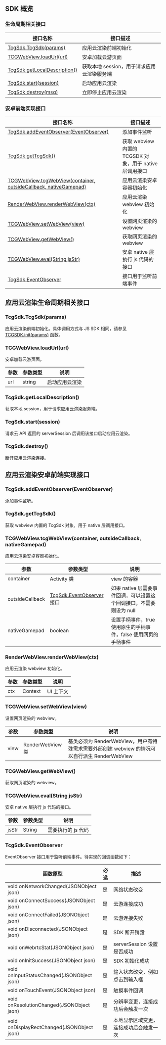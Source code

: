## SDK 概览

### 生命周期相关接口

| 接口名称                           | 接口描述                |
| ------------------------------------------------------------ | -------------------------------------- |
| [TcgSdk.TcgSdk(params)](#tcgsdk.tcgsdk(params)) | 应用云渲染前端初始化            |
| [TCGWebView.loadUrl(url)](#tcgwebview.loadurl(url)) | 安卓加载云游页面            |
| [TcgSdk.getLocalDescription()](#tcgsdk.getlocaldescription()) | 获取本地 session，用于请求应用云渲染服务端 |
| [TcgSdk.start(session)](#tcgsdk.start(session)) | 启动应用云渲染               |
| [TcgSdk.destroy(msg)](#tcgsdk.destroy()) | 立即停止应用云渲染             |

### 安卓前端实现接口

| 接口名称                           | 接口描述                        |
| ------------------------------------------------------------ | ------------------------------------------------------- |
| [TcgSdk.addEventObserver(EventObserver)](#tcgsdk.addeventobserver(eventobserver)) | 添加事件监听                      |
| [TcgSdk.getTcgSdk()](#tcgsdk.gettcgsdk()) | 获取 webview 内置的 TCGSDK 对象，用于 native 层调用接口 |
| [TCGWebView.tcgWebView(container, outsideCallback, nativeGamepad)](#tcgwebview.tcgwebview(container.2C-outsidecallback.2C-nativegamepad)) | 应用云渲染安卓容器初始化                  |
| [RenderWebView.renderWebView(ctx)](#renderwebview.renderwebview(ctx)) | 应用云渲染 webview 初始化                  |
| [TCGWebView.setWebView(view)](#tcgwebview.setwebview(view)) | 设置网页渲染的 webview                 |
| [TCGWebView.getWebView()](#tcgwebview.getwebview()) | 获取网页渲染的 webview                 |
| [TCGWebView.eval(String jsStr)](#tcgwebview.eval(string-jsstr)) | 安卓 native 层执行 js 代码的接口            |
| [TcgSdk.EventObserver](#tcgsdk.eventobserver)        | 接口用于监听前端事件                  |


## 应用云渲染生命周期相关接口

### TcgSdk.TcgSdk(params)

应用云渲染前端初始化。具体调用方式与 JS SDK 相同，请参见 [TCGSDK.init(params)](https://tcloud-doc.isd.com/document/product/1547/72694?!preview&!editLang=zh#tcgsdk.init(params)) 函数。

### TCGWebView.loadUrl(url)

安卓加载云游页面。

| 参数 | 参数类型 | 说明    |
| ---- | -------- | ---------- |
| url | string  | 启动应用云渲染 |


### TcgSdk.getLocalDescription()

获取本地 session，用于请求应用云渲染服务端。

### TcgSdk.start(session)

请求云 API 返回的 serverSession 后调用该接口启动应用云渲染。
  

### TcgSdk.destroy()

断开应用云渲染连接。


## 应用云渲染安卓前端实现接口

### TcgSdk.addEventObserver(EventObserver)

添加事件监听。

### TcgSdk.getTcgSdk()

获取 webview 内置的 TcgSdk 对象，用于 native 层调用接口。


### TCGWebView.tcgWebView(container, outsideCallback, nativeGamepad)

应用云渲染安卓容器初始化。

| 参数      | 参数类型         | 说明                             |
| --------------- | ------------------------- | ------------------------------------------------------------ |
| container    | Activity 类        | view 的容器                         |
| outsideCallback | [TcgSdk.EventObserver](#tcgsdk.eventobserver) 接口 | 如果 native 层需要事件回调，可以设置这个回调接口，不需要则设为 null |
| nativeGamepad  | boolean          | 设置手柄事件，true 使用原生的手柄事件，false 使用网页的手柄事件 |


### RenderWebView.renderWebView(ctx)

应用云渲染 webview 初始化。

| 参数 | 参数类型 | 说明   |
| ---- | -------- | --------- |
| ctx | Context | UI 上下文 |


### TCGWebView.setWebView(view)

设置网页渲染的 webview。

| 参数 | 参数类型     | 说明                             |
| ---- | ---------------- | ------------------------------------------------------------ |
| view | RenderWebView 类 | 基类必须为 RenderWebView，用户有特殊需求需要外部创建 webview 的情况可以自行派生 RenderWebView |


### TCGWebView.getWebView()

获取网页渲染的 webview。


### TCGWebView.eval(String jsStr)

安卓 native 层执行 js 代码的接口。

| 参数 | 参数类型 | 说明        |
| ----- | -------- | ------------------ |
| jsStr | String  | 需要执行的 js 代码 |



### TcgSdk.EventObserver

EventObserver 接口用于监听前端事件。待实现的回调函数如下：

| 函数原型                  | 必选 | 描述                  |
| ------------------------------------------ | ---- | -------------------------------------- |
| void onNetworkChanged(JSONObject json)   | 是  | 网络状态改变              |
| void onConnectSuccess(JSONObject json)   | 是  | 云游连接成功              |
| void onConnectFailed(JSONObject json)   | 是  | 云游连接失败              |
| void onDisconnected(JSONObject json)    | 是  | SDK 断开销毁              |
| void onWebrtcStat(JSONObject json)     | 是  | serverSession 设置是否成功       |
| void onInitSuccess(JSONObject json)    | 是  | SDK 初始化成功             |
| void onInputStatusChanged(JSONObject json) | 是  | 输入状态改变，例如点击到输入框     |
| void onTouchEvent(JSONObject json)     | 是  | 触摸事件回调              |
| void onResolutionChanged(JSONObject json) | 是  | 分辨率变更，连接成功后会触发一次    |
| void onDisplayRectChanged(JSONObject json) | 是  | 本地显示区域变更，连接成功后会触发一次 |
